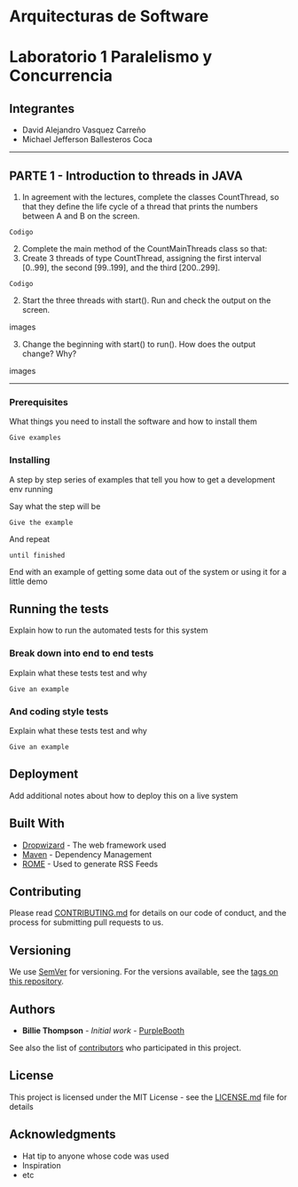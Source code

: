 # Arquitecturas de Software
# Laboratorio 1 Paralelismo y Concurrencia

## Integrantes
- David Alejandro Vasquez Carreño
- Michael Jefferson Ballesteros Coca

____________

## PARTE 1 - Introduction to threads in JAVA

1. In agreement with the lectures, complete the classes CountThread, so that they define the life cycle of a thread that prints the numbers between A and B on the screen.
  
  ```
Codigo
  ```

2. Complete the main method of the CountMainThreads class so that: 
  1. Create 3 threads of type CountThread, assigning the first interval [0..99], the second [99..199], and the third [200..299]. 
  
  ```
Codigo
  ```
  
  2. Start the three threads with start(). Run and check the output on the screen. 
  
  
  images
  
  
  
  3. Change the beginning with start() to run(). How does the output change? Why?
  
  images

________________

### Prerequisites

What things you need to install the software and how to install them

```
Give examples
```

### Installing

A step by step series of examples that tell you how to get a development env running

Say what the step will be

```
Give the example
```

And repeat

```
until finished
```

End with an example of getting some data out of the system or using it for a little demo

## Running the tests

Explain how to run the automated tests for this system

### Break down into end to end tests

Explain what these tests test and why

```
Give an example
```

### And coding style tests

Explain what these tests test and why

```
Give an example
```

## Deployment

Add additional notes about how to deploy this on a live system

## Built With

* [Dropwizard](http://www.dropwizard.io/1.0.2/docs/) - The web framework used
* [Maven](https://maven.apache.org/) - Dependency Management
* [ROME](https://rometools.github.io/rome/) - Used to generate RSS Feeds

## Contributing

Please read [CONTRIBUTING.md](https://gist.github.com/PurpleBooth/b24679402957c63ec426) for details on our code of conduct, and the process for submitting pull requests to us.

## Versioning

We use [SemVer](http://semver.org/) for versioning. For the versions available, see the [tags on this repository](https://github.com/your/project/tags). 

## Authors

* **Billie Thompson** - *Initial work* - [PurpleBooth](https://github.com/PurpleBooth)

See also the list of [contributors](https://github.com/your/project/contributors) who participated in this project.

## License

This project is licensed under the MIT License - see the [LICENSE.md](LICENSE.md) file for details

## Acknowledgments

* Hat tip to anyone whose code was used
* Inspiration
* etc

